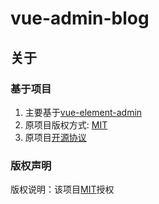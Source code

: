 # vue-admin-blog

## 关于

### 基于项目

1. 主要基于[vue-element-admin](https://github.com/PanJiaChen/vue-element-admin)
2. 原项目版权方式: [MIT](https://github.com/PanJiaChen/vue-element-admin/blob/master/LICENSE)
3. 原项目[开源协议](https://github.com/PanJiaChen/vue-element-admin/blob/master/LICENSE)

### 版权声明

版权说明：该项目[MIT](https://github.com/WindSnowLi/vue-admin-blog/blob/master/LICENSE)授权
